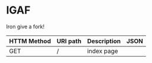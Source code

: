 # IGAF
Iron give a fork!


                      

| HTTM Method   |  URI path     |  Description  |  JSON        |
| ------------- | ------------- | ------------- | ------------- |
| GET | / | index page |
 
